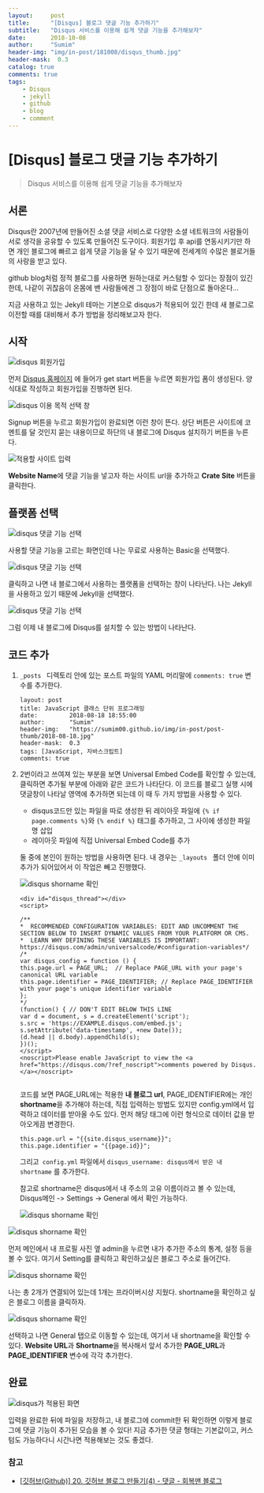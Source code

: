 ```yaml
---
layout:     post
title:      "[Disqus] 블로그 댓글 기능 추가하기"
subtitle:   "Disqus 서비스를 이용해 쉽게 댓글 기능을 추가해보자"
date:       2018-10-08
author:     "Sumim"
header-img: "img/in-post/181008/disqus_thumb.jpg"
header-mask:  0.3
catalog: true
comments: true
tags:
    - Disqus
    - jekyll
    - github
    - blog
    - comment
---
```




# [Disqus] 블로그 댓글 기능 추가하기

> Disqus 서비스를 이용해 쉽게 댓글 기능을 추가해보자





## 서론

Disqus란 2007년에 만들어진 소셜 댓글 서비스로 다양한 소셜 네트워크의 사람들이 서로 생각을 공유할 수 있도록 만들어진  도구이다. 회원가입 후 api를 연동시키기만 하면 개인 블로그에 빠르고 쉽게 댓글 기능을 달 수 있기 때문에 전세계의 수많은 블로거들의 사랑을 받고 있다. 

github blog처럼 정적 블로그를 사용하면 원하는대로 커스텀할 수 있다는 장점이 있긴 한데, 나같이 귀찮음이 온몸에 밴 사람들에겐 그 장점이 바로 단점으로 돌아온다...

지금 사용하고 있는 Jekyll 테마는 기본으로 disqus가 적용되어 있긴 한데 새 블로그로 이전할 때를 대비해서 추가 방법을 정리해보고자 한다.





## 시작

![disqus 회원가입](https://sumim00.github.io/img/in-post/181008/disqus_01.png)

먼저 [Disqus 홈페이지](https://disqus.com/) 에 들어가 get start 버튼을 누르면 회원가입 폼이 생성된다. 양식대로 작성하고 회원가입을 진행하면 된다. 

![disqus 이용 목적 선택 창](https://sumim00.github.io/img/in-post/181008/disqus_02.png)

Signup 버튼을 누르고 회원가입이 완료되면 이런 창이 뜬다. 상단 버튼은 사이트에 코멘트를 달 것인지 묻는 내용이므로 하단의 내 블로그에 Disqus 설치하기 버튼을 누른다.

![적용할 사이트 입력](https://sumim00.github.io/img/in-post/181008/disqus_03.png)

**Website Name**에  댓글 기능을 넣고자 하는 사이트 url을 추가하고 **Crate Site** 버튼을 클릭한다. 





## 플랫폼 선택

![disqus 댓글 기능 선택](https://sumim00.github.io/img/in-post/181008/disqus_04.png)

사용할 댓글 기능을 고르는 화면인데 나는 무료로 사용하는 Basic을 선택했다. 

![disqus 댓글 기능 선택](https://sumim00.github.io/img/in-post/181008/disqus_05.png)

클릭하고 나면 내 블로그에서 사용하는 플랫폼을 선택하는 창이 나타난다. 나는 Jekyll을 사용하고 있기 때문에 Jekyll을 선택했다.

![disqus 댓글 기능 선택](https://sumim00.github.io/img/in-post/181008/disqus_06.png)

그럼 이제 내 블로그에 Disqus를 설치할 수 있는 방법이 나타난다. 





## 코드 추가

1. ```_posts ``` 디렉토리 안에 있는 포스트 파일의 YAML 머리말에 ``` comments: true ``` 변수를 추가한다.

   ```
   layout: post
   title: JavaScript 클래스 단위 프로그래밍
   date:         2018-08-18 18:55:00
   author:       "Sumim"
   header-img:   "https://sumim00.github.io/img/in-post/post-thumb/2018-08-18.jpg"
   header-mask:  0.3
   tags: [JavaScript, 자바스크립트]
   comments: true
   ```

2. 2번이라고 쓰여져 있는 부분을 보면 Universal Embed Code를 확인할 수 있는데, 클릭하면 추가될 부분에 아래와 같은 코드가 나타단다. 이 코드를 블로그 실행 시에 댓글창이 나타날 영역에 추가하면 되는데 이 때 두 가지 방법을 사용할 수 있다.



   + disqus코드만 있는 파일을 따로 생성한 뒤 레이아웃 파일에 ```{% if page.comments %}```와 ```{% endif %}``` 태그를 추가하고, 그 사이에 생성한 파일명 삽입
   + 레이아웃 파일에 직접 Universal Embed Code를 추가



   둘 중에 본인이 원하는 방법을 사용하면 된다. 내 경우는 ```_layouts ``` 폴더 안에 이미 추가가 되어있어서 이 작업은 빼고 진행했다. 



   ![disqus shorname 확인](https://sumim00.github.io/img/in-post/181008/disqus_07.png)

   ```
   <div id="disqus_thread"></div>
   <script>
   
   /**
   *  RECOMMENDED CONFIGURATION VARIABLES: EDIT AND UNCOMMENT THE SECTION BELOW TO INSERT DYNAMIC VALUES FROM YOUR PLATFORM OR CMS.
   *  LEARN WHY DEFINING THESE VARIABLES IS IMPORTANT: https://disqus.com/admin/universalcode/#configuration-variables*/
   /*
   var disqus_config = function () {
   this.page.url = PAGE_URL;  // Replace PAGE_URL with your page's canonical URL variable
   this.page.identifier = PAGE_IDENTIFIER; // Replace PAGE_IDENTIFIER with your page's unique identifier variable
   };
   */
   (function() { // DON'T EDIT BELOW THIS LINE
   var d = document, s = d.createElement('script');
   s.src = 'https://EXAMPLE.disqus.com/embed.js';
   s.setAttribute('data-timestamp', +new Date());
   (d.head || d.body).appendChild(s);
   })();
   </script>
   <noscript>Please enable JavaScript to view the <a href="https://disqus.com/?ref_noscript">comments powered by Disqus.</a></noscript>
                               
   ```



   코드를 보면 PAGE_URL에는 적용한 **내 블로그 url**,  PAGE_IDENTIFIER에는 개인 **shortname**을 추가해야 하는데, 직접 입력하는 방법도 있지만 config.yml에서 입력하고 데이터를 받아올 수도 있다. 먼저 해당 태그에 이런 형식으로 데이터 값을 받아오게끔 변경한다.



   ```
   this.page.url = "{{site.disqus_username}}";
   this.page.identifier = "{{page.id}}";
   ```



   그리고``` config.yml``` 파일에서 ``` disqus_username: disqus에서 받은 내 shortname ```  를 추가한다.



   참고로 shortname은 disqus에서 내 주소의 고유 이름이라고 볼 수 있는데, Disqus메인 -> Settings -> General 에서 확인 가능하다.



   ![disqus shorname 확인](https://sumim00.github.io/img/in-post/181008/disqus_09.png)



![disqus shorname 확인](https://sumim00.github.io/img/in-post/181008/disqus_10.png)



먼저 메인에서 내 프로필 사진 옆 admin을 누르면 내가 추가한 주소의 통계, 설정 등을 볼 수 있다. 여기서 Setting를 클릭하고 확인하고싶은 블로그 주소로 들어간다. 

![disqus shorname 확인](https://sumim00.github.io/img/in-post/181008/disqus_11.png)

나는 총 2개가 연결되어 있는데 1개는 프라이버시상 지웠다. shortname을 확인하고 싶은 블로그 이름을 클릭하자.

![disqus shorname 확인](https://sumim00.github.io/img/in-post/181008/disqus_12.png)

선택하고 나면 General 탭으로 이동할 수 있는데, 여기서 내 shortname을 확인할 수 있다.  **Website URL**과 **Shortname**을 복사해서 앞서 추가한 **PAGE_URL**과 **PAGE_IDENTIFIER** 변수에 각각 추가한다.





## 완료

![disqus가 적용된 화면](https://sumim00.github.io/img/in-post/181008/disqus_13.png)

입력을 완료한 뒤에 파일을 저장하고, 내 블로그에 commit한 뒤 확인하면 이렇게 블로그에 댓글 기능이 추가된 모습을 볼 수 있다! 지금 추가한 댓글 형태는 기본값이고, 커스텀도 가능하다니 시간나면 적용해보는 것도 좋겠다.





### 참고

+ [[깃허브(Github)] 20. 깃허브 블로그 만들기(4) - 댓글 - 회복맨 블로그](http://recoveryman.tistory.com/391)









